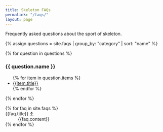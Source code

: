```yaml
---
title: Skeleton FAQs
permalink: "/faqs/"
layout: page
---
```


Frequently asked questions about the sport of skeleton.

{% assign questions = site.faqs | group_by: "category" | sort: "name" %}

{% for question in questions %}
<h3>{{ question.name }}</h3>
<ul>
  {% for item in question.items %}
  <li><a href="#{{ item.title | slugify }}">{{item.title}}</a></li>
  {% endfor %}
</ul>
{% endfor %}

<dl class="faqs">
{% for faq in site.faqs %}
  <dt><a name="{{ faq.title | slugify }}" class="anchor"></a>{{faq.title}} <a href="#">&#8593;</a></dt>
  <dd>{{faq.content}}</dd>
{% endfor %}
</dl>
